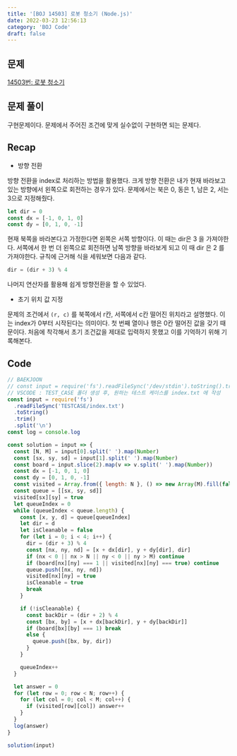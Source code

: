 ```yaml
---
title: '[BOJ 14503] 로봇 청소기 (Node.js)'
date: 2022-03-23 12:56:13
category: 'BOJ Code'
draft: false
---
```


## 문제

[14503번: 로봇 청소기](https://www.acmicpc.net/problem/14503)

## 문제 풀이

구현문제이다. 문제에서 주어진 조건에 맞게 실수없이 구현하면 되는 문제다.

## Recap

- 방향 전환

방향 전환을 index로 처리하는 방법을 활용했다. 크게 방향 전환은 내가 현재 바라보고 있는 방향에서 왼쪽으로 회전하는 경우가 있다. 문제에서는 북은 0, 동은 1, 남은 2, 서는 3으로 지정해줬다.

```jsx
let dir = 0
const dx = [-1, 0, 1, 0]
const dy = [0, 1, 0, -1]
```

현재 북쪽을 바라본다고 가정한다면 왼쪽은 서쪽 방향이다. 이 때는 dir은 3 을 가져야한다. 서쪽에서 한 번 더 왼쪽으로 회전하면 남쪽 방향을 바라보게 되고 이 때 dir 은 2 를 가져야한다. 규칙에 근거해 식을 세워보면 다음과 같다.

```jsx
dir = (dir + 3) % 4
```

나머지 연산자를 활용해 쉽게 방향전환을 할 수 있었다.

- 초기 위치 값 지정

문제의 조건에서 `(r, c)` 를 북쪽에서 r칸, 서쪽에서 c칸 떨어진 위치라고 설명했다. 이는 index가 0부터 시작된다는 의미이다. 첫 번째 열이나 행은 0칸 떨어진 값을 갖기 때문이다. 처음에 착각해서 초기 조건값을 제대로 입력하지 못했고 이를 기억하기 위해 기록해본다.

## Code

```jsx
// BAEKJOON
// const input = require('fs').readFileSync('/dev/stdin').toString().trim().split('\n');
// VSCODE : TEST_CASE 폴더 생성 후, 원하는 테스트 케이스를 index.txt 에 작성
const input = require('fs')
  .readFileSync('TESTCASE/index.txt')
  .toString()
  .trim()
  .split('\n')
const log = console.log

const solution = input => {
  const [N, M] = input[0].split(' ').map(Number)
  const [sx, sy, sd] = input[1].split(' ').map(Number)
  const board = input.slice(2).map(v => v.split(' ').map(Number))
  const dx = [-1, 0, 1, 0]
  const dy = [0, 1, 0, -1]
  const visited = Array.from({ length: N }, () => new Array(M).fill(false))
  const queue = [[sx, sy, sd]]
  visited[sx][sy] = true
  let queueIndex = 0
  while (queueIndex < queue.length) {
    const [x, y, d] = queue[queueIndex]
    let dir = d
    let isCleanable = false
    for (let i = 0; i < 4; i++) {
      dir = (dir + 3) % 4
      const [nx, ny, nd] = [x + dx[dir], y + dy[dir], dir]
      if (nx < 0 || nx > N || ny < 0 || ny > M) continue
      if (board[nx][ny] === 1 || visited[nx][ny] === true) continue
      queue.push([nx, ny, nd])
      visited[nx][ny] = true
      isCleanable = true
      break
    }

    if (!isCleanable) {
      const backDir = (dir + 2) % 4
      const [bx, by] = [x + dx[backDir], y + dy[backDir]]
      if (board[bx][by] === 1) break
      else {
        queue.push([bx, by, dir])
      }
    }

    queueIndex++
  }

  let answer = 0
  for (let row = 0; row < N; row++) {
    for (let col = 0; col < M; col++) {
      if (visited[row][col]) answer++
    }
  }
  log(answer)
}

solution(input)
```
